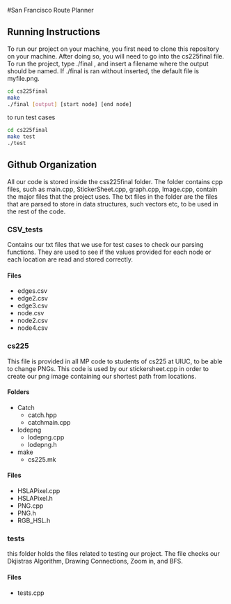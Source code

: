 #San Francisco Route Planner 

## Running Instructions
   To run our project on your machine, you first need to clone this repository on your machine. After doing so, you will need to go into the cs225final file. To run the project, type ./final <filename>, and insert a filename where the output should be named. If ./final is ran without <filename> inserted, the default file is myfile.png.

```bash
cd cs225final
make
./final [output] [start node] [end node]
```
   to run test cases
```bash
cd cs225final
make test
./test
``` 

## Github Organization
   All our code is stored inside the css225final folder. The folder contains cpp files, such as main.cpp, StickerSheet.cpp, graph.cpp, Image.cpp, contain the major files that the project uses. The txt files in the folder are the files that are parsed to store in  data structures, such vectors etc, to be used in the rest of the code. 
   ### CSV_tests 
   Contains our txt files that we use for test cases to check our parsing functions. They are used to see if the values provided for each node or each location are read and stored correctly.   
  #### Files 
  - edges.csv
  - edge2.csv
  - edge3.csv
  - node.csv
  - node2.csv
  - node4.csv

  ### cs225 
   This file is provided in all MP code to students of cs225 at UIUC, to be able to change PNGs. This code is used by our stickersheet.cpp in order to create our png image containing our shortest path from locations. 
   #### Folders 
   - Catch
      - catch.hpp
      - catchmain.cpp
   - lodepng
     - lodepng.cpp
     - lodepng.h
   - make
      - cs225.mk
   #### Files 
   - HSLAPixel.cpp
   - HSLAPixel.h
   - PNG.cpp
   - PNG.h
   - RGB_HSL.h
 ### tests
  this folder holds the files related to testing our project. The file checks our Dkjistras Algorithm, Drawing Connections, Zoom in, and BFS. 
   #### Files
   - tests.cpp

